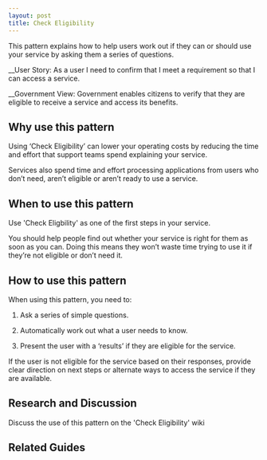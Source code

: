 ```yaml
---
layout: post
title: Check Eligibility
---
```

This pattern explains how to help users work out if they can or should use your service by asking them a series of questions.

__User Story: As a user I need to confirm that I meet a requirement so that I can access a service.

__Government View: Government enables citizens to verify that they are eligible to receive a service and access its benefits.

## Why use this pattern

Using ‘Check Eligibility’ can lower your operating costs by reducing the time and effort that support teams spend explaining your service.

Services also spend time and effort processing applications from users who don’t need, aren’t eligible or aren’t ready to use a service.

## When to use this pattern

Use 'Check Eligbility' as one of the first steps in your service.

You should help people find out whether your service is right for them as soon as you can. Doing this means they won’t waste time trying to use it if they’re not eligible or don’t need it.

## How to use this pattern

When using this pattern, you need to:

1. Ask a series of simple questions.

2. Automatically work out what a user needs to know.

3. Present the user with a ‘results’ if they are eligible for the service.

If the user is not eligible for the service based on their responses, provide clear direction on next steps or alternate ways to access the service if they are available.

## Research and Discussion

Discuss the use of this pattern on the 'Check Eligibility' wiki

## Related Guides

